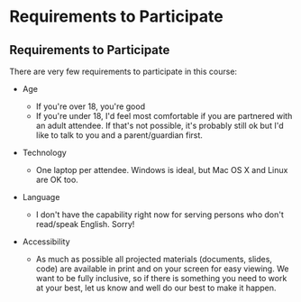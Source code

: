 # Requirements to Participate

## Requirements to Participate

There are very few requirements to participate in this course:

-   Age
    -   If you're over 18, you're good
    -   If you're under 18, I'd feel most comfortable if you are
        partnered with an adult attendee. If that's not possible, it's
        probably still ok but I'd like to talk to you and a
        parent/guardian first.

-   Technology
    -   One laptop per attendee. Windows is ideal, but Mac OS X and
        Linux are OK too.

-   Language
    -   I don't have the capability right now for serving persons who
        don't read/speak English. Sorry!

-   Accessibility
    -   As much as possible all projected materials (documents, slides,
        code) are available in print and on your screen for easy
        viewing. We want to be fully inclusive, so if there is something
        you need to work at your best, let us know and well do our best
        to make it happen.


